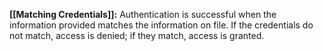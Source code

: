**[[Matching Credentials]]:** Authentication is successful when the information provided matches the information on file. If the credentials do not match, access is denied; if they match, access is granted.